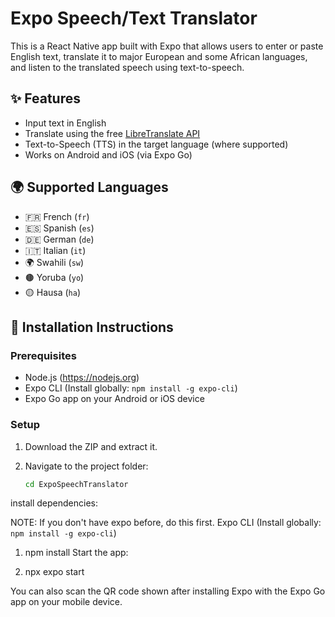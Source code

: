 # Expo Speech/Text Translator

This is a React Native app built with Expo that allows users to enter or paste English text, translate it to major European and some African languages, and listen to the translated speech using text-to-speech.

## ✨ Features

- Input text in English
- Translate using the free [LibreTranslate API](https://libretranslate.com)
- Text-to-Speech (TTS) in the target language (where supported)
- Works on Android and iOS (via Expo Go)

## 🌍 Supported Languages

- 🇫🇷 French (`fr`)
- 🇪🇸 Spanish (`es`)
- 🇩🇪 German (`de`)
- 🇮🇹 Italian (`it`)
- 🌍 Swahili (`sw`)
- 🟤 Yoruba (`yo`)
- 🟡 Hausa (`ha`)

## 🚀 Installation Instructions

### Prerequisites

- Node.js (https://nodejs.org)
- Expo CLI (Install globally: `npm install -g expo-cli`)
- Expo Go app on your Android or iOS device

### Setup

1. Download the ZIP and extract it.
2. Navigate to the project folder:

   ```bash
   cd ExpoSpeechTranslator


install dependencies:


NOTE: If you don't have expo before, do this first.
Expo CLI (Install globally: `npm install -g expo-cli`)

1. npm install
Start the app:


2. npx expo start

You can also scan the QR code shown after installing Expo with the Expo Go app on your mobile device.
